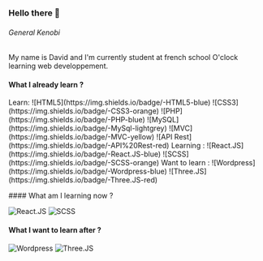 <!-- ![Cover](https://github.com/DavidPoulain/DavidPoulain/blob/main/img/cover_unsplash1.jpg) -->

### Hello there 👋 
###### *General Kenobi*

My name is David and I'm currently student at french school O'clock learning web developpement. 

#### What I already learn ? 
<p>
Learn:
![HTML5](https://img.shields.io/badge/-HTML5-blue)
![CSS3](https://img.shields.io/badge/-CSS3-orange)
![PHP](https://img.shields.io/badge/-PHP-blue)
![MySQL](https://img.shields.io/badge/-MySql-lightgrey)
![MVC](https://img.shields.io/badge/-MVC-yellow)
![API Rest](https://img.shields.io/badge/-API%20Rest-red)
Learning :
![React.JS](https://img.shields.io/badge/-React.JS-blue)
![SCSS](https://img.shields.io/badge/-SCSS-orange)
Want to learn :
![Wordpress](https://img.shields.io/badge/-Wordpress-blue)
![Three.JS](https://img.shields.io/badge/-Three.JS-red)
 </p>
#### What am I learning now ?

![React.JS](https://img.shields.io/badge/-React.JS-blue)
![SCSS](https://img.shields.io/badge/-SCSS-orange)

#### What I want to learn after ?

![Wordpress](https://img.shields.io/badge/-Wordpress-blue)
![Three.JS](https://img.shields.io/badge/-Three.JS-red)






<!--
**DavidPoulain/DavidPoulain** is a ✨ _special_ ✨ repository because its `README.md` (this file) appears on your GitHub profile.

Here are some ideas to get you started:

- 🔭 I’m currently working on ...
- 🌱 I’m currently learning ...
- 👯 I’m looking to collaborate on ...
- 🤔 I’m looking for help with ...
- 💬 Ask me about ...
- 📫 How to reach me: ...
- 😄 Pronouns: ...
- ⚡ Fun fact: ...
-->


